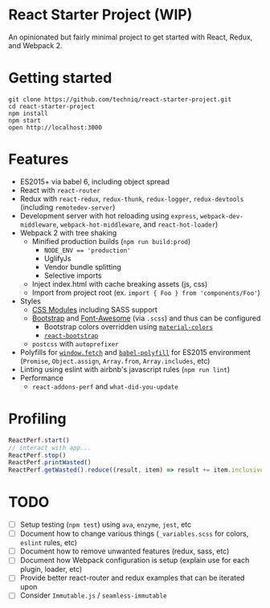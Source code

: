 # React Starter Project (WIP)
An opinionated but fairly minimal project to get started with React, Redux, and Webpack 2.

# Getting started
```
git clone https://github.com/techniq/react-starter-project.git
cd react-starter-project
npm install
npm start
open http://localhost:3000
```

# Features
- ES2015+ via babel 6, including object spread
- React with `react-router`
- Redux with `react-redux`, `redux-thunk`, `redux-logger`, `redux-devtools` (including `remotedev-server`)
- Development server with hot reloading using `express`, `webpack-dev-middleware`, `webpack-hot-middleware`, and `react-hot-loader`)
- Webpack 2 with tree shaking
  - Minified production builds (`npm run build:prod`)
    - `NODE_ENV == 'production'`
    - UglifyJs
    - Vendor bundle splitting
    - Selective imports
  - Inject index.html with cache breaking assets (js, css)
  - Import from project root (ex. `import { Foo } from 'components/Foo'`)
- Styles
  - [CSS Modules](https://github.com/css-modules/css-modules) including SASS support
  - [Bootstrap](http://getbootstrap.com/) and [Font-Awesome](http://fontawesome.io/) (via `.scss`) and thus can be configured
    - Bootstrap colors overridden using [`material-colors`](https://github.com/shuhei/material-colors)
    - [`react-bootstrap`](https://github.com/react-bootstrap/react-bootstrap)
  - `postcss` with `autoprefixer`
- Polyfills for [`window.fetch`](https://github.com/github/fetch) and [`babel-polyfill`](https://babeljs.io/docs/usage/polyfill/) for ES2015 environment (`Promise`, `Object.assign`, `Array.from`, `Array.includes`, etc)
- Linting using eslint with airbnb's javascript rules (`npm run lint`)
- Performance
  - `react-addons-perf` and `what-did-you-update`

# Profiling
```js
ReactPerf.start()
// interact with app...
ReactPerf.stop()
ReactPerf.printWasted()
ReactPerf.getWasted().reduce((result, item) => result += item.inclusiveRenderDuration, 0)
```

# TODO
- [ ] Setup testing (`npm test`) using `ava`, `enzyme`, `jest`, etc
- [ ] Document how to change various things (`_variables.scss` for colors, `eslint` rules, etc)
- [ ] Document how to remove unwanted features (redux, sass, etc)
- [ ] Document how Webpack configuration is setup (explain use for each plugin, loader, etc)
- [ ] Provide better react-router and redux examples that can be iterated upon
- [ ] Consider `Immutable.js` / `seamless-immutable`